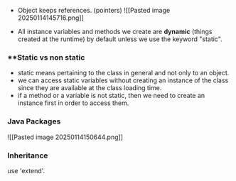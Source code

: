 - Object keeps references. (pointers)
![[Pasted image 20250114145716.png]]

- All instance variables and methods we create are **dynamic** (things created at the runtime) by default unless we use the keyword "static".

### **Static  vs non static

- static means pertaining to the class in general and not only to an object.
- we can access static variables without creating an instance of the class since they are available at the class loading time.
- if a method or a variable is not static, then we need to create an instance first in order to access them.

### Java Packages
![[Pasted image 20250114150644.png]]

### Inheritance

use 'extend'.
